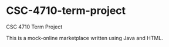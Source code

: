 # CSC-4710-term-project
CSC 4710 Term Project

This is a mock-online marketplace written using Java and HTML.
